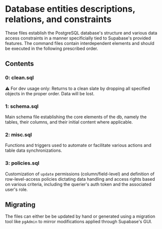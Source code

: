 # Database entities descriptions, relations, and constraints

These files establish the PostgreSQL database's structure and various data access constraints in a manner
specificially tied to Supabase's provided features. The command files contain interdependent elements and should be executed in the following prescribed order.

## Contents

### 0: clean.sql

:warning: For dev usage only: Returns to a clean slate by dropping all specified objects in the proper order. Data will be lost.

### 1: schema.sql

Main schema file establishing the core elements of the db, namely the tables, their columns, and their initial content where applicable.

### 2: misc.sql

Functions and triggers used to automate or facilitate various actions and table data synchronizations.

### 3: policies.sql

Customization of `update` permissions (column/field-level) and definition of row-level-access policies dictating data handling and access rights based on various criteria,
including the querier's auth token and the associated user's role.

## Migrating

The files can either be be updated by hand or generated using a migration tool like `pgAdmin` to mirror modifications applied through Supabase's GUI.